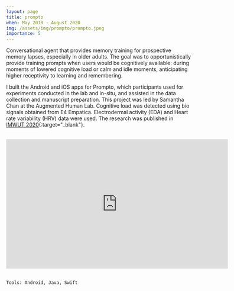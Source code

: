 ```yaml
---
layout: page
title: prompto
when: May 2019 - August 2020
img: /assets/img/prompto/prompto.jpeg
importance: 5
---
```


Conversational agent that provides memory training for prospective memory lapses, especially in older adults. The goal was to opportunistically provide training prompts when users would be cognitively available: during moments of lowered cognitive load or calm and idle moments, anticipating higher receptivity to learning and remembering. 

I built the Android and iOS apps for Prompto, which participants used for experiments conducted in the lab and in-situ, and assisted in the data collection and manuscript preparation. This project was led by Samantha Chan at the Augmented Human Lab. Cognitive load was detected using bio signals obtained from E4 Empatica. Electrodermal activity (EDA) and Heart rate variability (HRV) data were used. The research was published in [IMWUT 2020](https://dl.acm.org/doi/10.1145/3432190){:target="_blank"}. 


<div class="row justify-content-sm-center">
    <div class="col-sm-5 mt-3 mt-md-0">
        <img class="img-fluid rounded z-depth-1" src="{{ '/assets/img/prompto/android-1.png' | relative_url }}" alt="" title="chat"/>
    </div>
    <div class="col-sm-5 mt-3 mt-md-0">
        <img class="img-fluid rounded z-depth-1" src="{{ '/assets/img/prompto/android-2.png' | relative_url }}" alt="" title="chat"/>
    </div>
</div>
<br>

<div class="row justify-content-sm-center">
<iframe width="600" height="350" src="https://www.youtube.com/embed/rReowsJJhnA" title="YouTube video player" frameborder="0" allow="accelerometer; autoplay; clipboard-write; encrypted-media; gyroscope; picture-in-picture" allowfullscreen></iframe>
</div>
<br>

    Tools: Android, Java, Swift